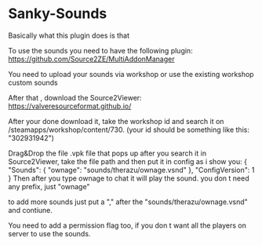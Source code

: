 # Sanky-Sounds
Basically what this plugin does is that 

To use the sounds you need to have the following plugin: https://github.com/Source2ZE/MultiAddonManager

You need to upload your sounds via workshop or use the existing workshop custom sounds

After that , download the Source2Viewer: https://valveresourceformat.github.io/

After your done download it, take the workshop id and search it on /steamapps/workshop/content/730. (your id should be something like this: "302931942")

Drag&Drop the file .vpk file that pops up after you search it in Source2Viewer, take the file path and then put it in config as i show you:
{
  "Sounds": {
   "ownage": "sounds/therazu/ownage.vsnd"
  },
  "ConfigVersion": 1
}
Then after you type ownage to chat it will play the sound. you don t need any prefix, just "ownage"

to add more sounds just put a "," after the "sounds/therazu/ownage.vsnd" and contiune.

You need to add a permission flag too, if you don t want all the players on server to use the sounds.
